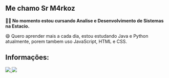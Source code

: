 ## Me chamo Sr M4rkoz

**👨‍💻 No momento estou cursando Analise e Desenvolvimento de Sistemas na Estacio.**

😄 Quero aprender mais a cada dia, estou estudando Java e Python atualmente, porem tambem uso JavaScript, HTML e CSS.

## Informações:

<a href="https://github.com/Sr-M4rkoz" cursorPointer="none">
  <img src="https://github-readme-stats.vercel.app/api?username=Sr-M4rkoz&show_icons=true&theme=dark"/>
  <img src="https://img.shields.io/badge/Gmail-D14836?style=for-the-badge&logo=gmail&logoColor=white"/>
</a>


